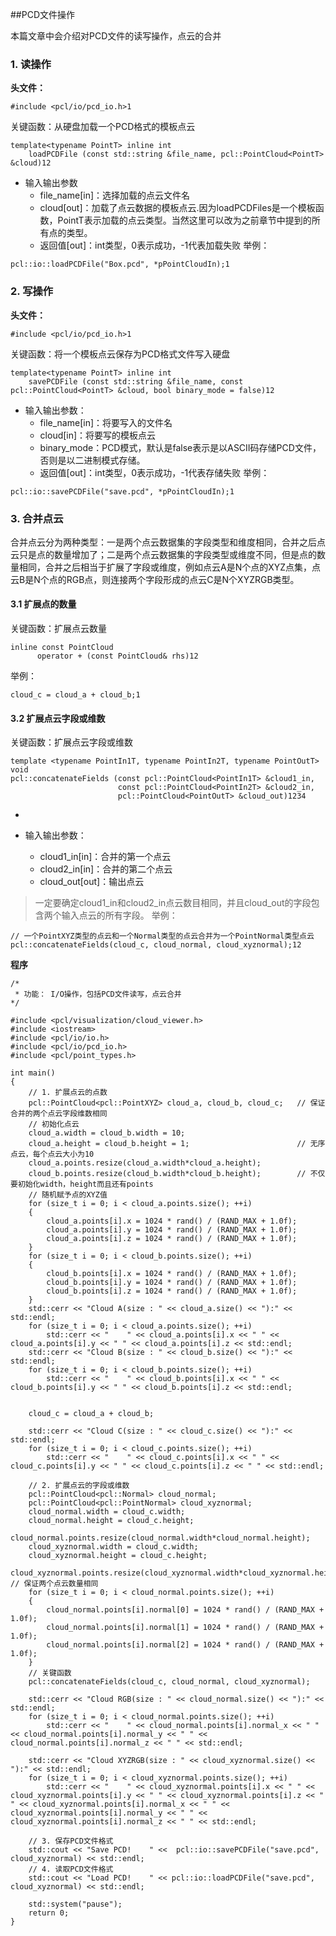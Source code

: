 ##PCD文件操作

本篇文章中会介绍对PCD文件的读写操作，点云的合并

### 1. 读操作

**头文件：**

```
#include <pcl/io/pcd_io.h>1
```

关键函数：从硬盘加载一个PCD格式的模板点云

```
template<typename PointT> inline int
    loadPCDFile (const std::string &file_name, pcl::PointCloud<PointT> &cloud)12
```

- 输入输出参数
  - file_name[in]：选择加载的点云文件名
  - cloud[out]：加载了点云数据的模板点云.因为loadPCDFiles是一个模板函数，PointT表示加载的点云类型。当然这里可以改为之前章节中提到的所有点的类型。
  - 返回值[out]：int类型，0表示成功，-1代表加载失败 
    举例：

```
pcl::io::loadPCDFile("Box.pcd", *pPointCloudIn);1
```

### 2. 写操作

**头文件：**

```
#include <pcl/io/pcd_io.h>1
```

关键函数：将一个模板点云保存为PCD格式文件写入硬盘

```
template<typename PointT> inline int
    savePCDFile (const std::string &file_name, const pcl::PointCloud<PointT> &cloud, bool binary_mode = false)12
```

- 输入输出参数：
  - file_name[in]：将要写入的文件名
  - cloud[in]：将要写的模板点云
  - binary_mode：PCD模式，默认是false表示是以ASCII码存储PCD文件，否则是以二进制模式存储。
  - 返回值[out]：int类型，0表示成功，-1代表存储失败 
    举例：

```
pcl::io::savePCDFile("save.pcd", *pPointCloudIn);1
```

### 3. 合并点云

合并点云分为两种类型：一是两个点云数据集的字段类型和维度相同，合并之后点云只是点的数量增加了；二是两个点云数据集的字段类型或维度不同，但是点的数量相同，合并之后相当于扩展了字段或维度，例如点云A是N个点的XYZ点集，点云B是N个点的RGB点，则连接两个字段形成的点云C是N个XYZRGB类型。

#### 3.1 扩展点的数量

关键函数：扩展点云数量

```
inline const PointCloud
      operator + (const PointCloud& rhs)12
```

举例：

```
cloud_c = cloud_a + cloud_b;1
```

#### 3.2 扩展点云字段或维数

关键函数：扩展点云字段或维数

```
template <typename PointIn1T, typename PointIn2T, typename PointOutT> void
pcl::concatenateFields (const pcl::PointCloud<PointIn1T> &cloud1_in,
                        const pcl::PointCloud<PointIn2T> &cloud2_in,
                        pcl::PointCloud<PointOutT> &cloud_out)1234
```

- ​

- 输入输出参数：

  - cloud1_in[in]：合并的第一个点云
  - cloud2_in[in]：合并的第二个点云
  - cloud_out[out]：输出点云 

> 一定要确定cloud1_in和cloud2_in点云数目相同，并且cloud_out的字段包含两个输入点云的所有字段。 
> 举例：

```
// 一个PointXYZ类型的点云和一个Normal类型的点云合并为一个PointNormal类型点云
pcl::concatenateFields(cloud_c, cloud_normal, cloud_xyznormal);12
```

**程序**

```
/*
 * 功能： I/O操作，包括PCD文件读写，点云合并
*/

#include <pcl/visualization/cloud_viewer.h>
#include <iostream>
#include <pcl/io/io.h>
#include <pcl/io/pcd_io.h>
#include <pcl/point_types.h>

int main()
{
    // 1. 扩展点云的点数
    pcl::PointCloud<pcl::PointXYZ> cloud_a, cloud_b, cloud_c;   // 保证合并的两个点云字段维数相同
    // 初始化点云
    cloud_a.width = cloud_b.width = 10;
    cloud_a.height = cloud_b.height = 1;                        // 无序点云，每个点云大小为10
    cloud_a.points.resize(cloud_a.width*cloud_a.height);
    cloud_b.points.resize(cloud_b.width*cloud_b.height);        // 不仅要初始化width，height而且还有points
    // 随机赋予点的XYZ值
    for (size_t i = 0; i < cloud_a.points.size(); ++i)
    {
        cloud_a.points[i].x = 1024 * rand() / (RAND_MAX + 1.0f);
        cloud_a.points[i].y = 1024 * rand() / (RAND_MAX + 1.0f);
        cloud_a.points[i].z = 1024 * rand() / (RAND_MAX + 1.0f);
    }
    for (size_t i = 0; i < cloud_b.points.size(); ++i)
    {
        cloud_b.points[i].x = 1024 * rand() / (RAND_MAX + 1.0f);
        cloud_b.points[i].y = 1024 * rand() / (RAND_MAX + 1.0f);
        cloud_b.points[i].z = 1024 * rand() / (RAND_MAX + 1.0f);
    }
    std::cerr << "Cloud A(size : " << cloud_a.size() << "):" << std::endl;
    for (size_t i = 0; i < cloud_a.points.size(); ++i)
        std::cerr << "    " << cloud_a.points[i].x << " " << cloud_a.points[i].y << " " << cloud_a.points[i].z << std::endl;
    std::cerr << "Cloud B(size : " << cloud_b.size() << "):" << std::endl;
    for (size_t i = 0; i < cloud_b.points.size(); ++i)
        std::cerr << "    " << cloud_b.points[i].x << " " << cloud_b.points[i].y << " " << cloud_b.points[i].z << std::endl;


    cloud_c = cloud_a + cloud_b;

    std::cerr << "Cloud C(size : " << cloud_c.size() << "):" << std::endl;
    for (size_t i = 0; i < cloud_c.points.size(); ++i)
        std::cerr << "    " << cloud_c.points[i].x << " " << cloud_c.points[i].y << " " << cloud_c.points[i].z << " " << std::endl;

    // 2. 扩展点云的字段或维数
    pcl::PointCloud<pcl::Normal> cloud_normal;
    pcl::PointCloud<pcl::PointNormal> cloud_xyznormal;
    cloud_normal.width = cloud_c.width;
    cloud_normal.height = cloud_c.height;
    cloud_normal.points.resize(cloud_normal.width*cloud_normal.height);
    cloud_xyznormal.width = cloud_c.width;
    cloud_xyznormal.height = cloud_c.height;
    cloud_xyznormal.points.resize(cloud_xyznormal.width*cloud_xyznormal.height);            // 保证两个点云数量相同
    for (size_t i = 0; i < cloud_normal.points.size(); ++i)
    {
        cloud_normal.points[i].normal[0] = 1024 * rand() / (RAND_MAX + 1.0f);
        cloud_normal.points[i].normal[1] = 1024 * rand() / (RAND_MAX + 1.0f);
        cloud_normal.points[i].normal[2] = 1024 * rand() / (RAND_MAX + 1.0f);
    }
    // 关键函数
    pcl::concatenateFields(cloud_c, cloud_normal, cloud_xyznormal);

    std::cerr << "Cloud RGB(size : " << cloud_normal.size() << "):" << std::endl;
    for (size_t i = 0; i < cloud_normal.points.size(); ++i)
        std::cerr << "    " << cloud_normal.points[i].normal_x << " " << cloud_normal.points[i].normal_y << " " << cloud_normal.points[i].normal_z << " " << std::endl;

    std::cerr << "Cloud XYZRGB(size : " << cloud_xyznormal.size() << "):" << std::endl;
    for (size_t i = 0; i < cloud_xyznormal.points.size(); ++i)
        std::cerr << "    " << cloud_xyznormal.points[i].x << " " << cloud_xyznormal.points[i].y << " " << cloud_xyznormal.points[i].z << "    " << cloud_xyznormal.points[i].normal_x << " " << cloud_xyznormal.points[i].normal_y << " " << cloud_xyznormal.points[i].normal_z << " " << std::endl;

    // 3. 保存PCD文件格式
    std::cout << "Save PCD!    " <<  pcl::io::savePCDFile("save.pcd", cloud_xyznormal) << std::endl;
    // 4. 读取PCD文件格式
    std::cout << "Load PCD!    " << pcl::io::loadPCDFile("save.pcd", cloud_xyznormal) << std::endl;

    std::system("pause");
    return 0;
}
```



